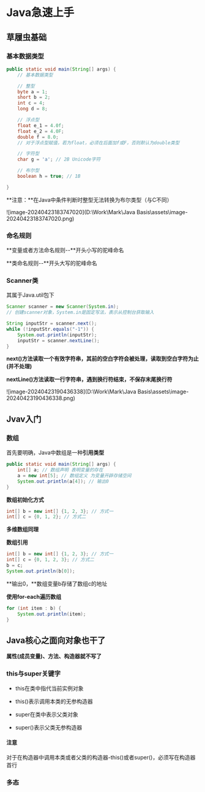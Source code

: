 # Java急速上手



## 草履虫基础



### 基本数据类型

```java
public static void main(String[] args) {
    // 基本数据类型

    // 整型
    byte a = 1;
    short b = 2;
    int c = 4;
    long d = 8;

    // 浮点型
    float e_1 = 4.0f;
    float e_2 = 4.0F;
    double f = 8.0;
    // 对于浮点型赋值，若为float，必须在后面加f或F，否则默认为double类型

    // 字符型
    char g = 'a'; // 2B Unicode字符

    // 布尔型
    boolean h = true; // 1B

}
```

**注意：**在Java中条件判断时整型无法转换为布尔类型（与C不同）

![image-20240423183747020](D:\Work\Mark\Java Basis\assets\image-20240423183747020.png)



### 命名规则

**变量或者方法命名规则--**开头小写的驼峰命名

**类命名规则--**开头大写的驼峰命名



### Scanner类

其属于Java.util包下

```java
Scanner scanner = new Scanner(System.in);
// 创建scanner对象，System.in是固定写法，表示从控制台获取输入

String inputStr = scanner.next();
while (!inputStr.equals("-1")) {
    System.out.println(inputStr);
    inputStr = scanner.nextLine();
}
```

**next()方法读取一个有效字符串，其前的空白字符会被处理，读取到空白字符为止(并不处理)**

**nextLine()方法读取一行字符串，遇到换行符结束，不保存末尾换行符**

![image-20240423190436338](D:\Work\Mark\Java Basis\assets\image-20240423190436338.png)



## Jvav入门



### 数组

首先要明确，Java中数组是一种**引用类型**

```java
public static void main(String[] args) {
    int[] a; // 数组声明 表明变量的存在
    a = new int[5]; // 数组定义 为变量开辟存储空间
    System.out.println(a[4]); // 输出0
}
```



**数组初始化方式**

```java
int[] b = new int[] {1, 2, 3}; // 方式一
int[] c = {0, 1, 2}; // 方式二
```

**多维数组同理**



**数组引用**

```java
int[] b = new int[] {1, 2, 3}; // 方式一
int[] c = {0, 1, 2, 3}; // 方式二
b = c;
System.out.println(b[0]);
```

**输出0，**数组变量b存储了数组c的地址



**使用for-each遍历数组**

```java
for (int item : b) {
    System.out.println(item);
}
```



## Java核心之面向对象也干了

**属性(成员变量)、方法、构造器就不写了**



### this与super关键字

- this在类中指代当前实例对象
- this()表示调用本类的无参构造器



- super在类中表示父类对象
- super()表示父类无参构造器



#### 注意

对于在构造器中调用本类或者父类的构造器-this()或者super()，必须写在构造器首行



### 多态